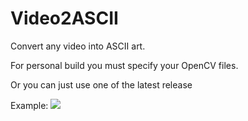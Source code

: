# Video2ASCII
Convert any video into ASCII art.

For personal build you must specify your OpenCV files.

Or you can just use one of the latest release


Example:
![](https://github.com/R0uT3r52/Video2ASCII/blob/main/gif/02dance.gif)
